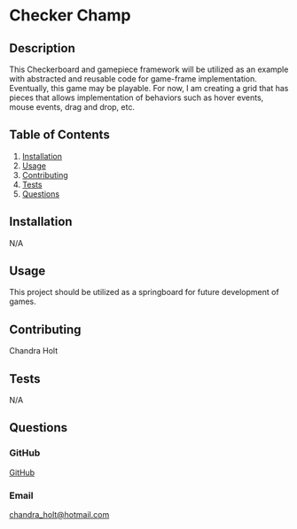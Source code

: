# Checker Champ

## Description

This Checkerboard and gamepiece framework will be utilized as an example with abstracted and reusable code for game-frame implementation. Eventually, this game may be playable. For now, I am creating a grid that has pieces that allows implementation of behaviors such as hover events, mouse events, drag and drop, etc.

## Table of Contents

1. [Installation](#installation)
2. [Usage](#usage)
3. [Contributing](#contributing)
4. [Tests](#tests)
5. [Questions](#questions)

## Installation

N/A

## Usage

This project should be utilized as a springboard for future development of games.

## Contributing

Chandra Holt

## Tests

N/A

## Questions

### GitHub

[GitHub](https://www.github.com/chandrapanda)

### Email

chandra_holt@hotmail.com
